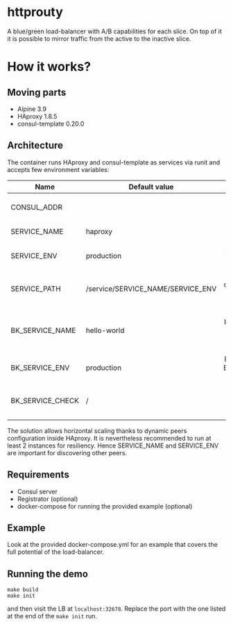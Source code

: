 # httprouty

A blue/green load-balancer with A/B capabilities for each slice. On top of it it is possible to mirror traffic from the active to the inactive slice.

# How it works?

## Moving parts

* Alpine 3.9
* HAproxy 1.8.5
* consul-template 0.20.0

## Architecture

The container runs HAproxy and consul-template as services via runit and accepts
few environment variables:

| Name | Default value | Description |
|------|---------------|:-----------:|
| CONSUL_ADDR |   | The location of the Consul server (IP:port) |
| SERVICE_NAME | haproxy | The name of the service |
| SERVICE_ENV | production | The environment this load-balancer belongs to |
| SERVICE_PATH | /service/SERVICE_NAME/SERVICE_ENV | The path to the configuration of the load-balancer inside Consul |
| BK_SERVICE_NAME | hello-world | The name of the backend service as found in Consul that this load-balancer exposes |
| BK_SERVICE_ENV | production | Environment where BK_SERVICE_NAME runs |
| BK_SERVICE_CHECK | / | HAproxy will send regular HEAD requests to this destination |

The solution allows horizontal scaling thanks to dynamic peers configuration inside HAproxy. It is nevertheless recommended to run at least 2 instances for resiliency. Hence SERVICE_NAME and SERVICE_ENV are important for discovering other peers.

## Requirements

* Consul server
* Registrator (optional)
* docker-compose for running the provided example (optional)

## Example

Look at the provided docker-compose.yml for an example that covers the full potential of the load-balancer.

## Running the demo

```
make build
make init
```
and then visit the LB at ```localhost:32678```. Replace the port with the one listed at the end of the ```make init``` run.
